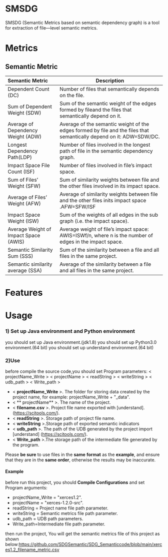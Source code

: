 # SMSDG

SMSDG (Semantic Metrics based on semantic dependency graph) is a tool for extraction of file—level semantic metrics.

# Metrics

## Semantic Metric

| Semantic Metric                      | Description                   |
| :------------------------------ | ------------------------------------------------------------ |
| Dependent Count (DC)              | Number of files that semantically depends on the file.     |
| Sum of Dependent Weight (SDW)     |Sum of the semantic weight of the edges formed by fileand the files that semantically depend on it. |
|Average of Dependency Weight (ADW) |Average of the semantic weight of the edges formed by file and the files that semantically depend on it: ADW=SDW/DC.   |
| Longest Dependency Path(LDP)        | Number of files involved in the longest path of file in the semantic dependency graph.      |
| Impact Space File Count (ISF)       | Number of files involved in file’s impact space.          |
| Sum of Files’ Weight (SFW)          | Sum of similarity weights between file and the other files involved in its impact space.      |
| Average of Files’ Weight (AFW)      | Average of similarity weights between file and the other files inits impact space .AFW=SFW/ISF  |
| Impact Space Weight (ISW)           | Sum of the weights of all edges in the sub graph (i.e. the impact space).                 |
|Average Weight of Impact Space (AWIS)| Average weight of file’s impact space: AWIS=ISWf/n, where n is the number of edges in the impact space.|
|Semantic Similarity Sum (SSS)        | Sum of the similarity between a file and all files in the same project.                 |
|Semantic similarity average (SSA)    |Average of the similarity between a file and all files in the same project.  |





# Features




# Usage

###  1) Set up Java environment and Python environment
you should set up Java environment.(jdk1.8)
you should set up Python3.0 environment.(64 bit)
you should set up understand environment.(64 bit)

###  2)Use 
before compile the source code,you should set Program parameters:
< projectName_Write > < projectName > < readString > < writeString >  < udb_path > < Write_path >


- < **projectName_Write** >. The folder for storing data created by the project name, for example: projectName_Write + "_data".
- < ** projectName** >. The name of the project.
- < **filename.csv** >. Project file name exported with [understand].
(https://scitools.com/).
- < **readString** >. Storage path of project file name.
- < **writeString** >.Storage path of exported semantic indicators
- < **udb_path** >.  The path of the UDB generated by the project import [understand]
(https://scitools.com/).
- < **Write_path** >.The storage path of the intermediate file generated by the program.

Please **be sure** to use files in the **same** **format** as the **example**, and ensure that they are in the **same order**, otherwise the results may be inaccurate.

#### Example
before run this project, you should **Compile Configurations** and set Program arguments:
- projectName_Write = "xerces1.2".
- projectName = "xerces-1.2.0-src".
- readString = Project name file path parameter.
- writeString = Semantic metrics file path parameter.
- udb_path = UDB path parameters.
- Write_path=Intermediate file path parameter.

then run the project, You will get the semantic metrics file of this project as shown below:https://github.com/SDGSemantic/SDG_Semanticcode/blob/main/xerces1.2_filename_metric.csv

